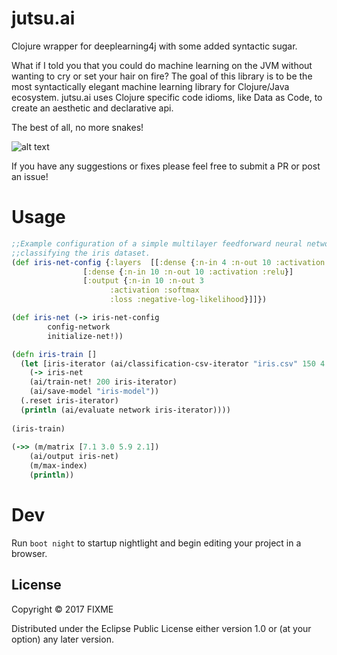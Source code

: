 # jutsu.ai

Clojure wrapper for deeplearning4j with some added syntactic sugar.

What if I told you that you could do machine learning on the JVM without wanting to cry or 
set your hair on fire? The goal of this library is to be the most syntactically elegant machine learning library for Clojure/Java ecosystem. jutsu.ai uses Clojure specific code idioms, like Data as Code, to create an aesthetic and declarative api.

The best of all, no more snakes!


![alt text](http://wp.patheos.com.s3.amazonaws.com/blogs/wildhunt/files/2011/03/saintpatrick.jpg)

If you have any suggestions or fixes please feel free to submit a PR or post an issue!

# Usage

```clojure
;;Example configuration of a simple multilayer feedforward neural network architecture
;;classifying the iris dataset.
(def iris-net-config {:layers  [[:dense {:n-in 4 :n-out 10 :activation :relu}]
				[:dense {:n-in 10 :n-out 10 :activation :relu}]
				[:output {:n-in 10 :n-out 3
					  :activation :softmax
					  :loss :negative-log-likelihood}]]})

(def iris-net (-> iris-net-config
		config-network
		initialize-net!))

(defn iris-train []
  (let [iris-iterator (ai/classification-csv-iterator "iris.csv" 150 4 3)]
    (-> iris-net
	(ai/train-net! 200 iris-iterator)
	(ai/save-model "iris-model"))
  (.reset iris-iterator)
  (println (ai/evaluate network iris-iterator))))
  
(iris-train)
    
(->> (m/matrix [7.1 3.0 5.9 2.1])
	(ai/output iris-net)
	(m/max-index)
	(println))
```
# Dev

Run `boot night` to startup nightlight and begin editing your project in a browser.

## License

Copyright © 2017 FIXME

Distributed under the Eclipse Public License either version 1.0 or (at
your option) any later version.
